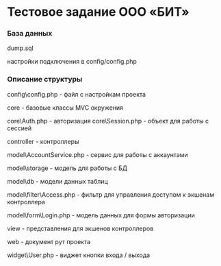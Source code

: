 # Тестовое задание ООО «БИТ»

### База данных

dump.sql

настройки подключения в config/config.php

### Описание структуры

config\config.php - файл с настройкам проекта

core - базовые классы MVC окружения

core\Auth.php - авторизация
core\Session.php - объект для работы с сессией

controller - контроллеры

model\AccountService.php - сервис для работы с аккаунтами

model\storage - модель для работы с БД

model\db - модели данных таблиц

model\filter\Access.php - фильтр для управления доступом к экшенам контроллера

model\form\Login.php - модель данных для формы авторизации

view - представления для экшенов контроллеров

web - документ рут проекта

widget\User.php - виджет кнопки входа / выхода